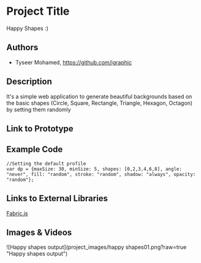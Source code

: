# Project Title
Happy Shapes :)

## Authors
- Tyseer Mohamed, https://github.com/igraphic

## Description
It's a simple web application to generate beautiful backgrounds based on the basic shapes (Circle, Square, Rectangle, Triangle, Hexagon, Octagon) by setting them randomly

## Link to Prototype

## Example Code
```
//Setting the default profile
var dp = {maxSize: 30, minSize: 5, shapes: [0,2,3,4,6,8], angle: "never", fill: "random", stroke: "random", shadow: "always", opacity: "random"};
```
## Links to External Libraries

[Fabric.js](http://fabricjs.com/ "http://fabricjs.com/")

## Images & Videos

![Happy shapes output](project_images/happy shapes01.png?raw=true "Happy shapes output")


